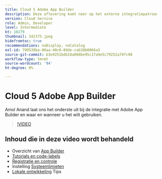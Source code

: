 ```yaml
---
title: Cloud 5 Adobe App Builder
description: Deze aflevering komt neer op het externe integratiepatroon dat gebruikmaakt van Adobe App Builder
version: Cloud Service
role: Admin, Developer
level: Intermediate
kt: 10279
thumbnail: 342375.jpeg
hidefromtoc: true
recommendations: noDisplay, noCatalog
exl-id: 799539ba-00aa-40c0-89de-cab38b0066a3
source-git-commit: b3e9251bdb18a008be95c1fa9e5c79252a74fc98
workflow-type: tm+mt
source-wordcount: '94'
ht-degree: 0%

---
```


# Cloud 5 Adobe App Builder

Amol Anand laat ons het onderste uit bij de integratie met Adobe App Builder en waar en wanneer u het wilt gebruiken.

>[!VIDEO](https://video.tv.adobe.com/v/342375?quality=12&learn=on)

## Inhoud die in deze video wordt behandeld

+ Overzicht van [App Builder](https://developer.adobe.com/app-builder/docs/overview/)
+ [Tutorials en code-labels](https://developer.adobe.com/app-builder/docs/resources/)
+ [Registratie en controle](https://adobedocs.github.io/adobeio-runtime/guides/logging_monitoring.html#retrieving-activations-for-blocking-successful-calls)
+ Instelling [Systeemlimieten](https://adobedocs.github.io/adobeio-runtime/guides/system_settings.html)
+ [Lokale ontwikkeling](https://developer.adobe.com/app-builder/docs/resources/debugging/) Tips
